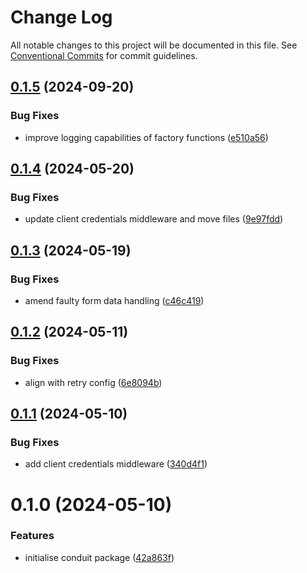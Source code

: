 # Change Log

All notable changes to this project will be documented in this file.
See [Conventional Commits](https://conventionalcommits.org) for commit guidelines.

## [0.1.5](https://github.com/lindorm-io/monorepo/compare/@lindorm/conduit@0.1.4...@lindorm/conduit@0.1.5) (2024-09-20)

### Bug Fixes

- improve logging capabilities of factory functions ([e510a56](https://github.com/lindorm-io/monorepo/commit/e510a5679843e5120df87d60b864d2274647dc25))

## [0.1.4](https://github.com/lindorm-io/monorepo/compare/@lindorm/conduit@0.1.3...@lindorm/conduit@0.1.4) (2024-05-20)

### Bug Fixes

- update client credentials middleware and move files ([9e97fdd](https://github.com/lindorm-io/monorepo/commit/9e97fdd74be547db33eafead56a0ad6d87744871))

## [0.1.3](https://github.com/lindorm-io/monorepo/compare/@lindorm/conduit@0.1.2...@lindorm/conduit@0.1.3) (2024-05-19)

### Bug Fixes

- amend faulty form data handling ([c46c419](https://github.com/lindorm-io/monorepo/commit/c46c41965d75229636ef529a745aa70159233a46))

## [0.1.2](https://github.com/lindorm-io/monorepo/compare/@lindorm/conduit@0.1.1...@lindorm/conduit@0.1.2) (2024-05-11)

### Bug Fixes

- align with retry config ([6e8094b](https://github.com/lindorm-io/monorepo/commit/6e8094b59469c450f5d6fc05ee2cd4e23d21c1ca))

## [0.1.1](https://github.com/lindorm-io/monorepo/compare/@lindorm/conduit@0.1.0...@lindorm/conduit@0.1.1) (2024-05-10)

### Bug Fixes

- add client credentials middleware ([340d4f1](https://github.com/lindorm-io/monorepo/commit/340d4f1227f37b98f0d7c5a274b01d63fe74c9ea))

# 0.1.0 (2024-05-10)

### Features

- initialise conduit package ([42a863f](https://github.com/lindorm-io/monorepo/commit/42a863f924cac05c5220bbc82e4a193c7b781d62))
